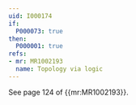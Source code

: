 ```yaml
---
uid: I000174
if:
  P000073: true
then:
  P000001: true
refs:
- mr: MR1002193
  name: Topology via logic
---
```


See page 124 of {{mr:MR1002193}}.
